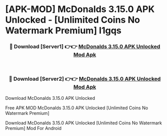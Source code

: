 # [APK-MOD] McDonalds 3.15.0 APK Unlocked - [Unlimited Coins No Watermark Premium] l1gqs



<div align="center">
<h3>🔴 Download [Server1] 👉👉 <a href="https://momento.my/?title=McDonalds_3.15.0_APK_Unlocked">McDonalds 3.15.0 APK Unlocked Mod Apk</a></h3><br>

<h3>🔴 Download [Server2] 👉👉 <a href="https://momento.my/?title=McDonalds_3.15.0_APK_Unlocked">McDonalds 3.15.0 APK Unlocked Mod Apk</a></h3>
</div>



Download McDonalds 3.15.0 APK Unlocked 

Free APK MOD McDonalds 3.15.0 APK Unlocked [Unlimited Coins No Watermark Premium]

Download McDonalds 3.15.0 APK Unlocked [Unlimited Coins No Watermark Premium] Mod For Android
